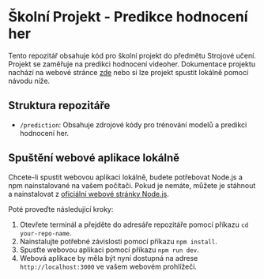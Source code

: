 # Školní Projekt - Predikce hodnocení her

Tento repozitář obsahuje kód pro školní projekt do předmětu Strojové učení. Projekt se zaměřuje na predikci hodnocení videoher. Dokumentace projektu nachází na webové stránce [zde](https://game-rating-prediction.vercel.app/) nebo si lze projekt spustit lokálně pomocí návodu níže.

## Struktura repozitáře

- `/prediction`: Obsahuje zdrojové kódy pro trénování modelů a predikci hodnocení her. 

## Spuštění webové aplikace lokálně

Chcete-li spustit webovou aplikaci lokálně, budete potřebovat Node.js a npm nainstalované na vašem počítači. Pokud je nemáte, můžete je stáhnout a nainstalovat z [oficiální webové stránky Node.js](https://nodejs.org/).

Poté proveďte následující kroky:

1. Otevřete terminál a přejděte do adresáře repozitáře pomocí příkazu `cd your-repo-name`.
2. Nainstalujte potřebné závislosti pomocí příkazu `npm install`.
3. Spusťte webovou aplikaci pomocí příkazu `npm run dev`.
4. Webová aplikace by měla být nyní dostupná na adrese `http://localhost:3000` ve vašem webovém prohlížeči.
